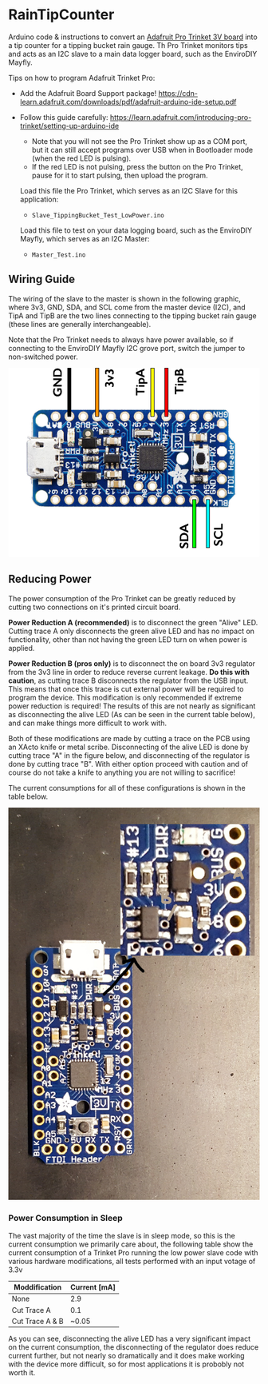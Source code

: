 # RainTipCounter
Arduino code & instructions to convert an [Adafruit Pro Trinket 3V board](https://www.adafruit.com/product/2010) into a tip counter for a tipping bucket rain gauge. Th Pro Trinket monitors tips and acts as an I2C slave to a main data logger board, such as the EnviroDIY Mayfly.

Tips on how to program Adafruit Trinket Pro:
* Add the Adafruit Board Support package! https://cdn-learn.adafruit.com/downloads/pdf/adafruit-arduino-ide-setup.pdf
* Follow this guide carefully: https://learn.adafruit.com/introducing-pro-trinket/setting-up-arduino-ide
  * Note that you will not see the Pro Trinket show up as a COM port, but it can still accept programs over USB when in Bootloader mode (when the red LED is pulsing).
  * If the red LED is not pulsing, press the button on the Pro Trinket, pause for it to start pulsing, then upload the program.

  Load this file the Pro Trinket, which serves as an I2C Slave for this application:
  * `Slave_TippingBucket_Test_LowPower.ino`

  Load this file to test on your data logging board, such as the EnviroDIY Mayfly, which serves as an I2C Master:
  * `Master_Test.ino`


## Wiring Guide
The wiring of the slave to the master is shown in the following graphic, where 3v3, GND, SDA, and SCL come from the master device (I2C), and TipA and TipB are the two lines connecting to the tipping bucket rain gauge (these lines are generally interchangeable).

Note that the Pro Trinket needs to always have power available, so if connecting to the EnviroDIY Mayfly I2C grove port, switch the jumper to non-switched power.

![Trinket Pro Slave Wiring Diagram](doc/TrinketProPinout.png)

## Reducing Power
The power consumption of the Pro Trinket can be greatly reduced by cutting two connections on it's printed circuit board.

**Power Reduction A (recommended)** is to disconnect the green "Alive" LED. Cutting trace A only disconnects the green alive LED and has no impact on functionality, other than not having the green LED turn on when power is applied.

**Power Reduction B (pros only)** is to disconnect the on board 3v3 regulator from the 3v3 line in order to reduce reverse current leakage. **Do this with caution**, as cutting trace B disconnects the regulator from the USB input. This means that once this trace is cut external power will be required to program the device. This modification is only recommended if extreme power reduction is required! The results of this are not nearly as significant as disconnecting the alive LED (As can be seen in the current table below), and can make things more difficult to work with.

Both of these modifications are made by cutting a trace on the PCB using an XActo knife or metal scribe. Disconnecting of the alive LED is done by cutting trace "A" in the figure below, and disconnecting of the regulator is done by cutting trace "B". With either option proceed with caution and of course do not take a knife to anything you are not willing to sacrifice!

The current consumptions for all of these configurations is shown in the table below.

![Power Reduction Trace Callout](doc/ProTrinketTraceCutGuide.jpg)

### Power Consumption in Sleep

The vast majority of the time the slave is in sleep mode, so this is the current consumption we primarily care about, the following table show the current consumption of a Trinket Pro running the low power slave code with various hardware modifications, all tests performed with an input votage of 3.3v

Moddification | Current [mA]
------------ | -------------
None | 2.9
Cut Trace A | 0.1
Cut Trace A & B | ~0.05

As you can see, disconnecting the alive LED has a very significant impact on the current consumption, the disconnecting of the regulator does reduce current further, but not nearly so dramatically and it does make working with the device more difficult, so for most applications it is probobly not worth it.
